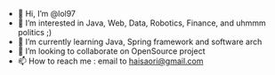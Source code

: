 - 👋 Hi, I’m @lol97
- 👀 I’m interested in Java, Web, Data, Robotics, Finance, and uhmmm politics ;)
- 🌱 I’m currently learning Java, Spring framework and software arch
- 💞️ I’m looking to collaborate on OpenSource project
- 📫 How to reach me : email to haisaori@gmail.com

<!---
lol97/lol97 is a ✨ special ✨ repository because its `README.md` (this file) appears on your GitHub profile.
You can click the Preview link to take a look at your changes.
--->

